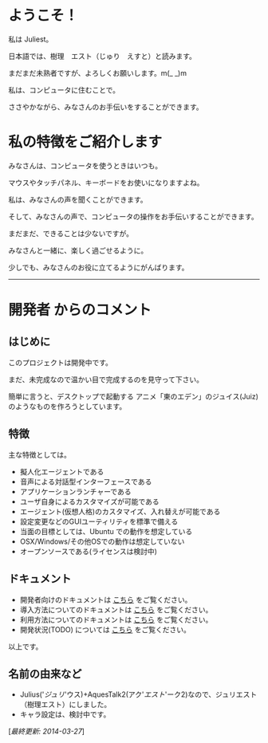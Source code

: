 # ようこそ！


私は Juliest。

日本語では、樹理　エスト（じゅり　えすと）と読みます。

まだまだ未熟者ですが、よろしくお願いします。m(_ _)m

私は、コンピュータに住むことで。

ささやかながら、みなさんのお手伝いをすることができます。


# 私の特徴をご紹介します


みなさんは、コンピュータを使うときはいつも。

マウスやタッチパネル、キーボードをお使いになりますよね。

私は、みなさんの声を聞くことができます。

そして、みなさんの声で、コンピュータの操作をお手伝いすることができます。

まだまだ、できることは少ないですが。

みなさんと一緒に、楽しく過ごせるように。

少しでも、みなさんのお役に立てるようにがんばります。


---

# 開発者 からのコメント

## はじめに

このプロジェクトは開発中です。

まだ、未完成なので温かい目で完成するのを見守って下さい。

簡単に言うと、デスクトップで起動する
アニメ「東のエデン」のジュイス(Juiz)のようなものを作ろうとしています。


## 特徴

主な特徴としては。

* 擬人化エージェントである
* 音声による対話型インターフェースである
* アプリケーションランチャーである
* ユーザ自身によるカスタマイズが可能である
* エージェント(仮想人格)のカスタマイズ、入れ替えが可能である
* 設定変更などのGUIユーティリティを標準で備える
* 当面の目標としては、Ubuntu での動作を想定している
* OSX/Windows/その他OSでの動作は想定していない
* オープンソースである(ライセンスは検討中)


## ドキュメント

* 開発者向けのドキュメントは [こちら](/doc/DEVELOPMENT.md) をご覧ください。
* 導入方法についてのドキュメントは [こちら](/doc/INSTALL.md) をご覧ください。
* 利用方法についてのドキュメントは [こちら](/doc/HOUTOUSE.md) をご覧ください。
* 開発状況(TODO) については [こちら](/doc/TODO.md) をご覧ください。


以上です。

## 名前の由来など
* Julius('*ジュリ*'ウス)+AquesTalk2(アク'*エスト*'ーク2)なので、ジュリエスト（樹理エスト）にしました。
* キャラ設定は、検討中です。

[*最終更新: 2014-03-27*]
